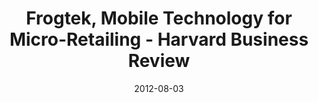---
title: Frogtek, Mobile Technology for Micro-Retailing - Harvard Business Review
date: 2012-08-03
external_link: https://hbr.org/product/frogtek-mobile-technology-for-micro-retailing/CU36-PDF-ENG
thumbnail: /assets/press/20120803-harvard.png
---